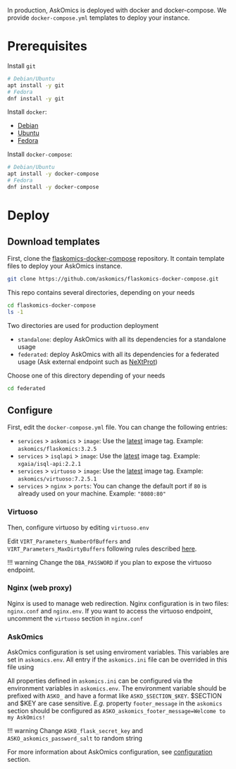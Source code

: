 In production, AskOmics is deployed with docker and docker-compose. We provide `docker-compose.yml` templates to deploy your instance.

# Prerequisites

Install `git`

```bash
# Debian/Ubuntu
apt install -y git
# Fedora
dnf install -y git
```

Install `docker`:

- [Debian](https://docs.docker.com/install/linux/docker-ce/debian/)
- [Ubuntu](https://docs.docker.com/install/linux/docker-ce/ubuntu/)
- [Fedora](https://docs.docker.com/install/linux/docker-ce/fedora/)

Install `docker-compose`:

```bash
# Debian/Ubuntu
apt install -y docker-compose
# Fedora
dnf install -y docker-compose
```

# Deploy

## Download templates

First, clone the [flaskomics-docker-compose](https://github.com/askomics/flaskomics-docker-compose) repository. It contain template files to deploy your AskOmics instance.


```bash
git clone https://github.com/askomics/flaskomics-docker-compose.git
```

This repo contains several directories, depending on your needs

```bash
cd flaskomics-docker-compose
ls -1
```

Two directories are used for production deployment

- `standalone`: deploy AskOmics with all its dependencies for a standalone usage
- `federated`: deploy AskOmics with all its dependencies for a federated usage (Ask external endpoint such as [NeXtProt](https://sparql.nextprot.org))

Choose one of this directory depending of your needs

```bash
cd federated
```
## Configure

First, edit the `docker-compose.yml` file. You can change the following entries:

- `services` > `askomics` > `image`: Use the [latest](https://github.com/askomics/flaskomics/releases/latest) image tag. Example: `askomics/flaskomics:3.2.5` 
- `services` > `isqlapi` > `image`: Use the [latest](https://github.com/xgaia/isql-api/releases/latest) image tag. Example: `xgaia/isql-api:2.2.1` 
- `services` > `virtuoso` > `image`: Use the [latest](https://github.com/askomics/flaskomics/releases/latest) image tag. Example: `askomics/virtuoso:7.2.5.1` 
- `services` > `nginx` > `ports`: You can change the default port if `80` is already used on your machine. Example: `"8080:80"`

### Virtuoso

Then, configure virtuoso by editing `virtuoso.env`

Edit `VIRT_Parameters_NumberOfBuffers` and `VIRT_Parameters_MaxDirtyBuffers` following rules described [here](https://github.com/askomics/flaskomics-docker-compose#configure-virtuoso).

!!! warning
    Change the `DBA_PASSWORD` if you plan to expose the virtuoso endpoint.

### Nginx (web proxy)

Nginx is used to manage web redirection. Nginx configuration is in two files: `nginx.conf` and `nginx.env`. If you want to access the virtuoso endpoint, uncomment the `virtuoso` section in `nginx.conf`


### AskOmics

AskOmics configuration is set using enviroment variables. This variables are set in `askomics.env`. All entry if the `askomics.ini` file can be overrided in this file using 


All properties defined in `askomics.ini` can be configured via the environment variables in `askomics.env`. The environment variable should be prefixed with `ASKO_` and have a format like `ASKO_$SECTION_$KEY`. $SECTION and $KEY are case sensitive. *E.g.* property `footer_message` in the `askomics` section should be configured as `ASKO_askomics_footer_message=Welcome to my AskOmics!`

!!! warning
    Change `ASKO_flask_secret_key` and `ASKO_askomics_password_salt` to random string

For more information about AskOmics configuration, see [configuration](configure.md) section.
